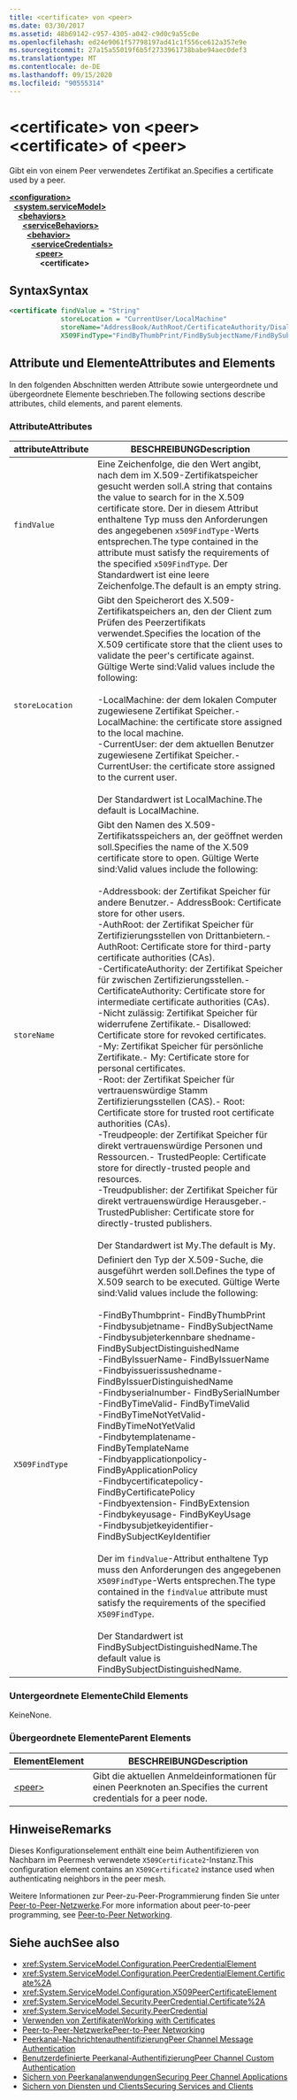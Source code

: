```yaml
---
title: <certificate> von <peer>
ms.date: 03/30/2017
ms.assetid: 48b69142-c957-4305-a042-c9d0c9a55c0e
ms.openlocfilehash: ed24e9061f57798197ad41c1f556ce612a357e9e
ms.sourcegitcommit: 27a15a55019f6b5f2733961738babe94aec0def3
ms.translationtype: MT
ms.contentlocale: de-DE
ms.lasthandoff: 09/15/2020
ms.locfileid: "90555314"
---
```

# <a name="certificate-of-peer"></a><span data-ttu-id="3dbdf-102">\<certificate> von \<peer></span><span class="sxs-lookup"><span data-stu-id="3dbdf-102">\<certificate> of \<peer></span></span>
<span data-ttu-id="3dbdf-103">Gibt ein von einem Peer verwendetes Zertifikat an.</span><span class="sxs-lookup"><span data-stu-id="3dbdf-103">Specifies a certificate used by a peer.</span></span>  
  
[**\<configuration>**](../configuration-element.md)\
&nbsp;&nbsp;[**\<system.serviceModel>**](system-servicemodel.md)\
&nbsp;&nbsp;&nbsp;&nbsp;[**\<behaviors>**](behaviors.md)\
&nbsp;&nbsp;&nbsp;&nbsp;&nbsp;&nbsp;[**\<serviceBehaviors>**](servicebehaviors.md)\
&nbsp;&nbsp;&nbsp;&nbsp;&nbsp;&nbsp;&nbsp;&nbsp;[**\<behavior>**](behavior-of-servicebehaviors.md)\
&nbsp;&nbsp;&nbsp;&nbsp;&nbsp;&nbsp;&nbsp;&nbsp;&nbsp;&nbsp;[**\<serviceCredentials>**](servicecredentials.md)\
&nbsp;&nbsp;&nbsp;&nbsp;&nbsp;&nbsp;&nbsp;&nbsp;&nbsp;&nbsp;&nbsp;&nbsp;[**\<peer>**](peer-of-servicecredentials.md)\
&nbsp;&nbsp;&nbsp;&nbsp;&nbsp;&nbsp;&nbsp;&nbsp;&nbsp;&nbsp;&nbsp;&nbsp;&nbsp;&nbsp;**\<certificate>**  
  
## <a name="syntax"></a><span data-ttu-id="3dbdf-104">Syntax</span><span class="sxs-lookup"><span data-stu-id="3dbdf-104">Syntax</span></span>  
  
```xml  
<certificate findValue = "String"
             storeLocation = "CurrentUser/LocalMachine"
             storeName="AddressBook/AuthRoot/CertificateAuthority/Disallowed/My/Root/TrustedPeople/TrustedPublisher"
             X509FindType="FindByThumbPrint/FindBySubjectName/FindBySubjectDistinguishedName/FindByIssuerName/FindByIssuerDistinguishedName/FindBySerialNumber/FindByTimeValid/FindByTimeNotYetValid/FindByTemplateName/FindByApplicationPolicy/FindByCertificatePolicy/FindByExtension/FindByKeyUsage/FindBySubjectKeyIdentifier" />
```  
  
## <a name="attributes-and-elements"></a><span data-ttu-id="3dbdf-105">Attribute und Elemente</span><span class="sxs-lookup"><span data-stu-id="3dbdf-105">Attributes and Elements</span></span>  
 <span data-ttu-id="3dbdf-106">In den folgenden Abschnitten werden Attribute sowie untergeordnete und übergeordnete Elemente beschrieben.</span><span class="sxs-lookup"><span data-stu-id="3dbdf-106">The following sections describe attributes, child elements, and parent elements.</span></span>  
  
### <a name="attributes"></a><span data-ttu-id="3dbdf-107">Attribute</span><span class="sxs-lookup"><span data-stu-id="3dbdf-107">Attributes</span></span>  
  
|<span data-ttu-id="3dbdf-108">attribute</span><span class="sxs-lookup"><span data-stu-id="3dbdf-108">Attribute</span></span>|<span data-ttu-id="3dbdf-109">BESCHREIBUNG</span><span class="sxs-lookup"><span data-stu-id="3dbdf-109">Description</span></span>|  
|---------------|-----------------|  
|`findValue`|<span data-ttu-id="3dbdf-110">Eine Zeichenfolge, die den Wert angibt, nach dem im X.509-Zertifikatspeicher gesucht werden soll.</span><span class="sxs-lookup"><span data-stu-id="3dbdf-110">A string that contains the value to search for in the X.509 certificate store.</span></span> <span data-ttu-id="3dbdf-111">Der in diesem Attribut enthaltene Typ muss den Anforderungen des angegebenen `x509FindType`-Werts entsprechen.</span><span class="sxs-lookup"><span data-stu-id="3dbdf-111">The type contained in the attribute must satisfy the requirements of the specified `x509FindType`.</span></span> <span data-ttu-id="3dbdf-112">Der Standardwert ist eine leere Zeichenfolge.</span><span class="sxs-lookup"><span data-stu-id="3dbdf-112">The default is an empty string.</span></span>|  
|`storeLocation`|<span data-ttu-id="3dbdf-113">Gibt den Speicherort des X.509-Zertifikatspeichers an, den der Client zum Prüfen des Peerzertifikats verwendet.</span><span class="sxs-lookup"><span data-stu-id="3dbdf-113">Specifies the location of the X.509 certificate store that the client uses to validate the peer's certificate against.</span></span> <span data-ttu-id="3dbdf-114">Gültige Werte sind:</span><span class="sxs-lookup"><span data-stu-id="3dbdf-114">Valid values include the following:</span></span><br /><br /> <span data-ttu-id="3dbdf-115">-LocalMachine: der dem lokalen Computer zugewiesene Zertifikat Speicher.</span><span class="sxs-lookup"><span data-stu-id="3dbdf-115">-   LocalMachine: the certificate store assigned to the local machine.</span></span><br /><span data-ttu-id="3dbdf-116">-CurrentUser: der dem aktuellen Benutzer zugewiesene Zertifikat Speicher.</span><span class="sxs-lookup"><span data-stu-id="3dbdf-116">-   CurrentUser: the certificate store assigned to the current user.</span></span><br /><br /> <span data-ttu-id="3dbdf-117">Der Standardwert ist LocalMachine.</span><span class="sxs-lookup"><span data-stu-id="3dbdf-117">The default is LocalMachine.</span></span>|  
|`storeName`|<span data-ttu-id="3dbdf-118">Gibt den Namen des X.509-Zertifikatsspeichers an, der geöffnet werden soll.</span><span class="sxs-lookup"><span data-stu-id="3dbdf-118">Specifies the name of the X.509 certificate store to open.</span></span> <span data-ttu-id="3dbdf-119">Gültige Werte sind:</span><span class="sxs-lookup"><span data-stu-id="3dbdf-119">Valid values include the following:</span></span><br /><br /> <span data-ttu-id="3dbdf-120">-Addressbook: der Zertifikat Speicher für andere Benutzer.</span><span class="sxs-lookup"><span data-stu-id="3dbdf-120">-   AddressBook: Certificate store for other users.</span></span><br /><span data-ttu-id="3dbdf-121">-AuthRoot: der Zertifikat Speicher für Zertifizierungsstellen von Drittanbietern.</span><span class="sxs-lookup"><span data-stu-id="3dbdf-121">-   AuthRoot: Certificate store for third-party certificate authorities (CAs).</span></span><br /><span data-ttu-id="3dbdf-122">-CertificateAuthority: der Zertifikat Speicher für zwischen Zertifizierungsstellen.</span><span class="sxs-lookup"><span data-stu-id="3dbdf-122">-   CertificateAuthority: Certificate store for intermediate certificate authorities (CAs).</span></span><br /><span data-ttu-id="3dbdf-123">-Nicht zulässig: Zertifikat Speicher für widerrufene Zertifikate.</span><span class="sxs-lookup"><span data-stu-id="3dbdf-123">-   Disallowed: Certificate store for revoked certificates.</span></span><br /><span data-ttu-id="3dbdf-124">-My: Zertifikat Speicher für persönliche Zertifikate.</span><span class="sxs-lookup"><span data-stu-id="3dbdf-124">-   My: Certificate store for personal certificates.</span></span><br /><span data-ttu-id="3dbdf-125">-Root: der Zertifikat Speicher für vertrauenswürdige Stamm Zertifizierungsstellen (CAS).</span><span class="sxs-lookup"><span data-stu-id="3dbdf-125">-   Root: Certificate store for trusted root certificate authorities (CAs).</span></span><br /><span data-ttu-id="3dbdf-126">-Treudpeople: der Zertifikat Speicher für direkt vertrauenswürdige Personen und Ressourcen.</span><span class="sxs-lookup"><span data-stu-id="3dbdf-126">-   TrustedPeople: Certificate store for directly-trusted people and resources.</span></span><br /><span data-ttu-id="3dbdf-127">-Treudpublisher: der Zertifikat Speicher für direkt vertrauenswürdige Herausgeber.</span><span class="sxs-lookup"><span data-stu-id="3dbdf-127">-   TrustedPublisher: Certificate store for directly-trusted publishers.</span></span><br /><br /> <span data-ttu-id="3dbdf-128">Der Standardwert ist My.</span><span class="sxs-lookup"><span data-stu-id="3dbdf-128">The default is My.</span></span>|  
|`X509FindType`|<span data-ttu-id="3dbdf-129">Definiert den Typ der X.509-Suche, die ausgeführt werden soll.</span><span class="sxs-lookup"><span data-stu-id="3dbdf-129">Defines the type of X.509 search to be executed.</span></span> <span data-ttu-id="3dbdf-130">Gültige Werte sind:</span><span class="sxs-lookup"><span data-stu-id="3dbdf-130">Valid values include the following:</span></span><br /><br /> <span data-ttu-id="3dbdf-131">-FindByThumbprint</span><span class="sxs-lookup"><span data-stu-id="3dbdf-131">-   FindByThumbPrint</span></span><br /><span data-ttu-id="3dbdf-132">-Findbysubjetname</span><span class="sxs-lookup"><span data-stu-id="3dbdf-132">-   FindBySubjectName</span></span><br /><span data-ttu-id="3dbdf-133">-Findbysubjeterkennbare shedname</span><span class="sxs-lookup"><span data-stu-id="3dbdf-133">-   FindBySubjectDistinguishedName</span></span><br /><span data-ttu-id="3dbdf-134">-FindByIssuerName</span><span class="sxs-lookup"><span data-stu-id="3dbdf-134">-   FindByIssuerName</span></span><br /><span data-ttu-id="3dbdf-135">-Findbyissuerissushedname</span><span class="sxs-lookup"><span data-stu-id="3dbdf-135">-   FindByIssuerDistinguishedName</span></span><br /><span data-ttu-id="3dbdf-136">-Findbyserialnumber</span><span class="sxs-lookup"><span data-stu-id="3dbdf-136">-   FindBySerialNumber</span></span><br /><span data-ttu-id="3dbdf-137">-FindByTimeValid</span><span class="sxs-lookup"><span data-stu-id="3dbdf-137">-   FindByTimeValid</span></span><br /><span data-ttu-id="3dbdf-138">-FindByTimeNotYetValid</span><span class="sxs-lookup"><span data-stu-id="3dbdf-138">-   FindByTimeNotYetValid</span></span><br /><span data-ttu-id="3dbdf-139">-Findbytemplatename</span><span class="sxs-lookup"><span data-stu-id="3dbdf-139">-   FindByTemplateName</span></span><br /><span data-ttu-id="3dbdf-140">-Findbyapplicationpolicy</span><span class="sxs-lookup"><span data-stu-id="3dbdf-140">-   FindByApplicationPolicy</span></span><br /><span data-ttu-id="3dbdf-141">-Findbycertificatepolicy</span><span class="sxs-lookup"><span data-stu-id="3dbdf-141">-   FindByCertificatePolicy</span></span><br /><span data-ttu-id="3dbdf-142">-Findbyextension</span><span class="sxs-lookup"><span data-stu-id="3dbdf-142">-   FindByExtension</span></span><br /><span data-ttu-id="3dbdf-143">-Findbykeyusage</span><span class="sxs-lookup"><span data-stu-id="3dbdf-143">-   FindByKeyUsage</span></span><br /><span data-ttu-id="3dbdf-144">-Findbysubjetkeyidentifier</span><span class="sxs-lookup"><span data-stu-id="3dbdf-144">-   FindBySubjectKeyIdentifier</span></span><br /><br /> <span data-ttu-id="3dbdf-145">Der im `findValue`-Attribut enthaltene Typ muss den Anforderungen des angegebenen `X509FindType`-Werts entsprechen.</span><span class="sxs-lookup"><span data-stu-id="3dbdf-145">The type contained in the `findValue` attribute must satisfy the requirements of the specified `X509FindType`.</span></span><br /><br /> <span data-ttu-id="3dbdf-146">Der Standardwert ist FindBySubjectDistinguishedName.</span><span class="sxs-lookup"><span data-stu-id="3dbdf-146">The default value is FindBySubjectDistinguishedName.</span></span>|  
  
### <a name="child-elements"></a><span data-ttu-id="3dbdf-147">Untergeordnete Elemente</span><span class="sxs-lookup"><span data-stu-id="3dbdf-147">Child Elements</span></span>  
 <span data-ttu-id="3dbdf-148">Keine</span><span class="sxs-lookup"><span data-stu-id="3dbdf-148">None.</span></span>  
  
### <a name="parent-elements"></a><span data-ttu-id="3dbdf-149">Übergeordnete Elemente</span><span class="sxs-lookup"><span data-stu-id="3dbdf-149">Parent Elements</span></span>  
  
|<span data-ttu-id="3dbdf-150">Element</span><span class="sxs-lookup"><span data-stu-id="3dbdf-150">Element</span></span>|<span data-ttu-id="3dbdf-151">BESCHREIBUNG</span><span class="sxs-lookup"><span data-stu-id="3dbdf-151">Description</span></span>|  
|-------------|-----------------|  
|[\<peer>](peer-of-servicecredentials.md)|<span data-ttu-id="3dbdf-152">Gibt die aktuellen Anmeldeinformationen für einen Peerknoten an.</span><span class="sxs-lookup"><span data-stu-id="3dbdf-152">Specifies the current credentials for a peer node.</span></span>|  
  
## <a name="remarks"></a><span data-ttu-id="3dbdf-153">Hinweise</span><span class="sxs-lookup"><span data-stu-id="3dbdf-153">Remarks</span></span>  
 <span data-ttu-id="3dbdf-154">Dieses Konfigurationselement enthält eine beim Authentifizieren von Nachbarn im Peermesh verwendete `X509Certificate2`-Instanz.</span><span class="sxs-lookup"><span data-stu-id="3dbdf-154">This configuration element contains an `X509Certificate2` instance used when authenticating neighbors in the peer mesh.</span></span>  
  
 <span data-ttu-id="3dbdf-155">Weitere Informationen zur Peer-zu-Peer-Programmierung finden Sie unter [Peer-to-Peer-Netzwerke](../../../wcf/feature-details/peer-to-peer-networking.md).</span><span class="sxs-lookup"><span data-stu-id="3dbdf-155">For more information about peer-to-peer programming, see [Peer-to-Peer Networking](../../../wcf/feature-details/peer-to-peer-networking.md).</span></span>  
  
## <a name="see-also"></a><span data-ttu-id="3dbdf-156">Siehe auch</span><span class="sxs-lookup"><span data-stu-id="3dbdf-156">See also</span></span>

- <xref:System.ServiceModel.Configuration.PeerCredentialElement>
- <xref:System.ServiceModel.Configuration.PeerCredentialElement.Certificate%2A>
- <xref:System.ServiceModel.Configuration.X509PeerCertificateElement>
- <xref:System.ServiceModel.Security.PeerCredential.Certificate%2A>
- <xref:System.ServiceModel.Security.PeerCredential>
- [<span data-ttu-id="3dbdf-157">Verwenden von Zertifikaten</span><span class="sxs-lookup"><span data-stu-id="3dbdf-157">Working with Certificates</span></span>](../../../wcf/feature-details/working-with-certificates.md)
- [<span data-ttu-id="3dbdf-158">Peer-to-Peer-Netzwerke</span><span class="sxs-lookup"><span data-stu-id="3dbdf-158">Peer-to-Peer Networking</span></span>](../../../wcf/feature-details/peer-to-peer-networking.md)
- <span data-ttu-id="3dbdf-159">[Peerkanal-Nachrichtenauthentifizierung](/previous-versions/dotnet/netframework-3.5/aa967730(v=vs.90))</span><span class="sxs-lookup"><span data-stu-id="3dbdf-159">[Peer Channel Message Authentication](/previous-versions/dotnet/netframework-3.5/aa967730(v=vs.90))</span></span>
- <span data-ttu-id="3dbdf-160">[Benutzerdefinierte Peerkanal-Authentifizierung](/previous-versions/dotnet/netframework-3.5/ms751447(v=vs.90))</span><span class="sxs-lookup"><span data-stu-id="3dbdf-160">[Peer Channel Custom Authentication](/previous-versions/dotnet/netframework-3.5/ms751447(v=vs.90))</span></span>
- [<span data-ttu-id="3dbdf-161">Sichern von Peerkanalanwendungen</span><span class="sxs-lookup"><span data-stu-id="3dbdf-161">Securing Peer Channel Applications</span></span>](../../../wcf/feature-details/securing-peer-channel-applications.md)
- [<span data-ttu-id="3dbdf-162">Sichern von Diensten und Clients</span><span class="sxs-lookup"><span data-stu-id="3dbdf-162">Securing Services and Clients</span></span>](../../../wcf/feature-details/securing-services-and-clients.md)
